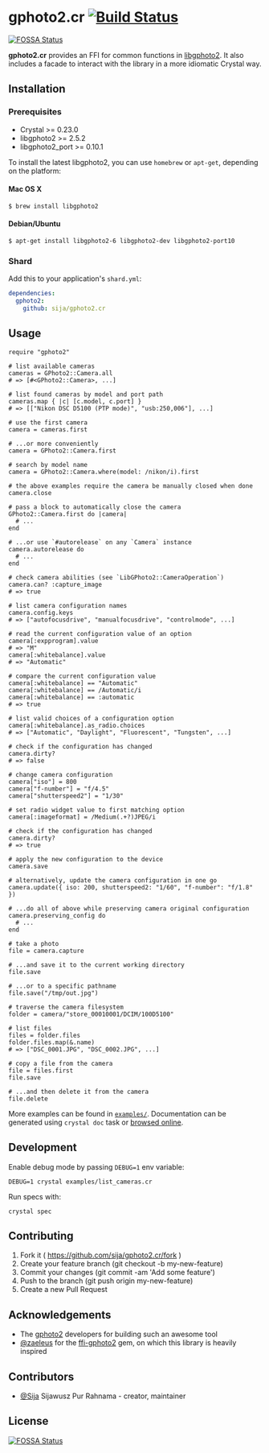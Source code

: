 # gphoto2.cr [![Build Status](https://travis-ci.org/Sija/gphoto2.cr.svg?branch=master)](https://travis-ci.org/Sija/gphoto2.cr)
[![FOSSA Status](https://app.fossa.io/api/projects/git%2Bgithub.com%2FSija%2Fgphoto2.cr.svg?type=shield)](https://app.fossa.io/projects/git%2Bgithub.com%2FSija%2Fgphoto2.cr?ref=badge_shield)

**gphoto2.cr** provides an FFI for common functions in [libgphoto2][gphoto].
It also includes a facade to interact with the library in a more idiomatic Crystal way.

## Installation

### Prerequisites

  * Crystal >= 0.23.0
  * libgphoto2 >= 2.5.2
  * libgphoto2_port >= 0.10.1

To install the latest libgphoto2, you can use `homebrew` or `apt-get`, depending on the platform:

#### Mac OS X

```
$ brew install libgphoto2
```

#### Debian/Ubuntu

```
$ apt-get install libgphoto2-6 libgphoto2-dev libgphoto2-port10
```

### Shard

Add this to your application's `shard.yml`:

```yaml
dependencies:
  gphoto2:
    github: sija/gphoto2.cr
```

## Usage

```crystal
require "gphoto2"

# list available cameras
cameras = GPhoto2::Camera.all
# => [#<GPhoto2::Camera>, ...]

# list found cameras by model and port path
cameras.map { |c| [c.model, c.port] }
# => [["Nikon DSC D5100 (PTP mode)", "usb:250,006"], ...]

# use the first camera
camera = cameras.first

# ...or more conveniently
camera = GPhoto2::Camera.first

# search by model name
camera = GPhoto2::Camera.where(model: /nikon/i).first

# the above examples require the camera be manually closed when done
camera.close

# pass a block to automatically close the camera
GPhoto2::Camera.first do |camera|
  # ...
end

# ...or use `#autorelease` on any `Camera` instance
camera.autorelease do
  # ...
end

# check camera abilities (see `LibGPhoto2::CameraOperation`)
camera.can? :capture_image
# => true

# list camera configuration names
camera.config.keys
# => ["autofocusdrive", "manualfocusdrive", "controlmode", ...]

# read the current configuration value of an option
camera[:expprogram].value
# => "M"
camera[:whitebalance].value
# => "Automatic"

# compare the current configuration value
camera[:whitebalance] == "Automatic"
camera[:whitebalance] == /Automatic/i
camera[:whitebalance] == :automatic
# => true

# list valid choices of a configuration option
camera[:whitebalance].as_radio.choices
# => ["Automatic", "Daylight", "Fluorescent", "Tungsten", ...]

# check if the configuration has changed
camera.dirty?
# => false

# change camera configuration
camera["iso"] = 800
camera["f-number"] = "f/4.5"
camera["shutterspeed2"] = "1/30"

# set radio widget value to first matching option
camera[:imageformat] = /Medium(.+?)JPEG/i

# check if the configuration has changed
camera.dirty?
# => true

# apply the new configuration to the device
camera.save

# alternatively, update the camera configuration in one go
camera.update({ iso: 200, shutterspeed2: "1/60", "f-number": "f/1.8" })

# ...do all of above while preserving camera original configuration
camera.preserving_config do
  # ...
end

# take a photo
file = camera.capture

# ...and save it to the current working directory
file.save

# ...or to a specific pathname
file.save("/tmp/out.jpg")

# traverse the camera filesystem
folder = camera/"store_00010001/DCIM/100D5100"

# list files
files = folder.files
folder.files.map(&.name)
# => ["DSC_0001.JPG", "DSC_0002.JPG", ...]

# copy a file from the camera
file = files.first
file.save

# ...and then delete it from the camera
file.delete
```

More examples can be found in [`examples/`][examples]. Documentation can be generated using `crystal doc` task or [browsed online][docs].

[gphoto]: http://www.gphoto.org/
[examples]: https://github.com/Sija/gphoto2.cr/tree/master/examples
[docs]: https://sija.github.io/gphoto2.cr

## Development

Enable debug mode by passing `DEBUG=1` env variable:
```
DEBUG=1 crystal examples/list_cameras.cr
```

Run specs with:
```
crystal spec
```

## Contributing

1. Fork it ( https://github.com/sija/gphoto2.cr/fork )
2. Create your feature branch (git checkout -b my-new-feature)
3. Commit your changes (git commit -am 'Add some feature')
4. Push to the branch (git push origin my-new-feature)
5. Create a new Pull Request

## Acknowledgements

- The [gphoto2][gphoto] developers for building such an awesome tool
- [@zaeleus](https://github.com/zaeleus) for the [ffi-gphoto2](https://github.com/zaeleus/ffi-gphoto2) gem, on which this library is heavily inspired

## Contributors

- [@Sija](https://github.com/Sija) Sijawusz Pur Rahnama - creator, maintainer


## License
[![FOSSA Status](https://app.fossa.io/api/projects/git%2Bgithub.com%2FSija%2Fgphoto2.cr.svg?type=large)](https://app.fossa.io/projects/git%2Bgithub.com%2FSija%2Fgphoto2.cr?ref=badge_large)